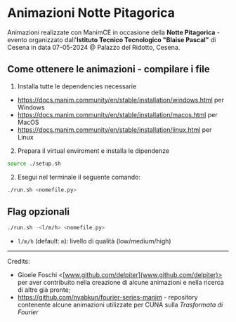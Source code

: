 # Animazioni Notte Pitagorica
Animazioni realizzate con ManimCE in occasione della **Notte Pitagorica** - evento organizzato dall'**Istituto Tecnico Tecnologico "Blaise Pascal"** di Cesena in data 07-05-2024 @ Palazzo del Ridotto, Cesena.

## Come ottenere le animazioni - compilare i file
1) Installa tutte le dependencies necessarie 
- https://docs.manim.community/en/stable/installation/windows.html per Windows
- https://docs.manim.community/en/stable/installation/macos.html per MacOS
- https://docs.manim.community/en/stable/installation/linux.html per Linux

2) Prepara il virtual enviroment e installa le dipendenze
```sh
source ./setup.sh
```

2) Esegui nel terminale il seguente comando:
```sh
./run.sh <nomefile.py>
```

## Flag opzionali
```sh
./run.sh -<l/m/h> <nomefile.py>
```
- `l/m/h` (default: `m`): livello di qualità (low/medium/high)


---
Credits:
- Gioele Foschi <[www.github.com/delpiter](www.github.com/delpiter)> per aver contribuito nella creazione di alcune animazioni e nella ricerca di altre già pronte;
- https://github.com/nyabkun/fourier-series-manim - repository contenente alcune animazioni utilizzate per CUNA sulla _Trasformata di Fourier_
